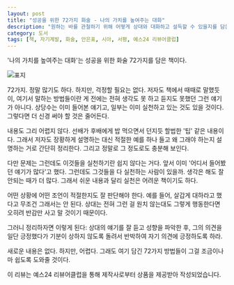 ```yaml
---
layout: post
title: "성공을 위한 72가지 화술 - 나의 가치를 높여주는 대화"
description: "원하는 바를 관철하기 위해 어떻게 상대와 대화하고 설득할 수 있을지를 담은 책이다."
category: 도서
tags: [책, 자기계발, 화술, 안은표, 시아, 서평, 예스24 리뷰어클럽]
---
```


'나의 가치를 높여주는 대화'는 성공을 위한 화술 72가지를 담은 책이다.

![표지](https://lh3.googleusercontent.com/-Y00UP1fVndQ/WcEoYtzj5DI/AAAAAAAAXgk/Fe1oZiY3uXEaTr_cW-ERkCSzu5R7-IgjgCE0YBhgL/s480/72-communication-skills-for-your-value-book.jpg)

72가지.
정말 많기도 하다.
하지만, 걱정할 필요는 없다.
저자도 책에서 때때로 말했듯이, 여기서 말하는 방법들이란 게
전에는 전혀 생각도 못 하고 듣지도 못했던 그런 얘기가 아니다.
상당수는 이미 들어본 얘기고, 일부는 이미 실천하고 있는 것도 있을 것이다.
그렇다면 더 신경 써야 할 것은 줄어든다.

내용도 그리 어렵지 않다.
선배가 후배에게 밥 먹으면서 던지듯 할법한 '팁' 같은 내용이다.
그래서 저자도 장황하게 설명하는 대신
적절한 예를 하나 들고 왜 그래야 하는지 설명하는 거로 간단히 정리한다.
그리고 정말로 그 정도로도 충분해 보인다.

다만 문제는 그런데도 이것들을 실천하기란 쉽지 않다는 거다.
앞서 이미 '어디서 들어봤던 얘기가 많다'고 했다.
그런데도 그것들을 다 실천하는 사람이 있을까.
생각은 해도 잘 안되는 때가 더 많다.
그래서 쉬운 내용과 달리 실천은 어려운 책이기도 하다.

어떤 상황에 어떤 조언이 적절한지도 잘 판단해야 한다.
예를 들어, 살갑게 대하라고 했다고 무조건 그래서는 안 된다.
상대는 전혀 그런 걸 원치 않는대도 그렇게 행동한다면 오히려 반감만 사고 말 것이기 때문이다.

그러니 정리하자면 이렇게 된다:
상대의 얘기를 잘 듣고
성향을 파악한 후,
그의 의견을 일단 긍정했다가
기분이 상하지 않도록 돌려서 반박하여
자기 의견에 긍정하도록 하라.

새로운 내용은 없다.
하지만, 어렵다.
그래도 여기 담긴 72가지 방법들이 그걸 조금이나마 쉽도록 도와줄 것이다.



<div class="im im-info">
이 리뷰는 예스24 리뷰어클럽을 통해 제작사로부터 상품을 제공받아 작성되었습니다.
</div>
